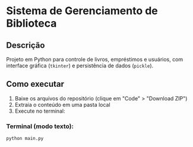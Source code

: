 # Sistema de Gerenciamento de Biblioteca

## Descrição
Projeto em Python para controle de livros, empréstimos e usuários, com interface gráfica (`tkinter`) e persistência de dados (`pickle`).

## Como executar

1. Baixe os arquivos do repositório (clique em "Code" > "Download ZIP")
2. Extraia o conteúdo em uma pasta local
3. Execute no terminal:

### Terminal (modo texto):
```bash
python main.py
